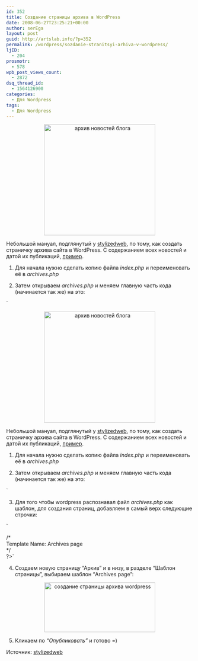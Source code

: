 ```yaml
---
id: 352
title: Создание страницы архива в WordPress
date: 2008-06-27T23:25:21+00:00
author: serEga
layout: post
guid: http://artslab.info/?p=352
permalink: /wordpress/sozdanie-stranitsyi-arhiva-v-wordpress/
ljID:
  - 204
prosmotr:
  - 578
wpb_post_views_count:
  - 2872
dsq_thread_id:
  - 1564126900
categories:
  - Для Wordpress
tags:
  - Для Wordpress
---
```

<p style="text-align: center;">
  <a href="http://img.artslab.info/archiv.png"><img src="http://img.artslab.info/archiv-300x300.png" alt="архив новостей блога" title="archiv" width="300" height="300" class="aligncenter size-medium wp-image-4990" srcset="http://img.artslab.info/archiv-300x300.png 300w, http://img.artslab.info/archiv-100x100.png 100w, http://img.artslab.info/archiv-150x150.png 150w, http://img.artslab.info/archiv.png 713w" sizes="(max-width: 300px) 100vw, 300px" /></a>
</p>

Небольшой мануал, подглянутый у <a href="http://stylizedweb.com/2008/03/08/wp-archive-page/" target="_blank">stylizedweb</a>, по тому, как создать страничку архива сайта в WordPress. С содержанием всех новостей и датой их публикаций, [пример](http://artslab.info/?page_id=350).<!--more-->

1. Для начала нужно сделать копию файла _index.php_ и переименовать её в _archives.php_

2. Затем открываем _archives.php_ и меняем главную часть кода (начинается так же) на это:
  
`<p style="text-align: center;">
  <a href="http://img.artslab.info/archiv.png"><img src="http://img.artslab.info/archiv-300x300.png" alt="архив новостей блога" title="archiv" width="300" height="300" class="aligncenter size-medium wp-image-4990" srcset="http://img.artslab.info/archiv-300x300.png 300w, http://img.artslab.info/archiv-100x100.png 100w, http://img.artslab.info/archiv-150x150.png 150w, http://img.artslab.info/archiv.png 713w" sizes="(max-width: 300px) 100vw, 300px" /></a>
</p>

Небольшой мануал, подглянутый у <a href="http://stylizedweb.com/2008/03/08/wp-archive-page/" target="_blank">stylizedweb</a>, по тому, как создать страничку архива сайта в WordPress. С содержанием всех новостей и датой их публикаций, [пример](http://artslab.info/?page_id=350).<!--more-->

1. Для начала нужно сделать копию файла _index.php_ и переименовать её в _archives.php_

2. Затем открываем _archives.php_ и меняем главную часть кода (начинается так же) на это:
  
` 
  
3. Для того чтобы wordpress распознавал файл _archives.php_ как шаблон, для создания страниц, добавляем в самый верх следующие строчки:
  
`<br />
<?php<br />
/*<br />
Template Name: Archives page<br />
*/<br />
?>`

4. Создаем новую страницу &#8220;Архив&#8221; и в низу, в разделе &#8220;Шаблон страницы&#8221;, выбираем шаблон &#8220;Archives page&#8221;:

<p style="text-align: center;">
  <img class="aligncenter" style="border: 0pt none ;" src="http://clip2net.com/clip/m6048/1214597801-clip-10kb.jpg" alt="создание страницы архива wordpress" width="299" height="134" />
</p>

5. Кликаем по _&#8220;Опубликовать&#8221;_ и готово =)

Источник: <a href="http://stylizedweb.com/2008/03/08/wp-archive-page/" target="_blank">stylizedweb</a>
